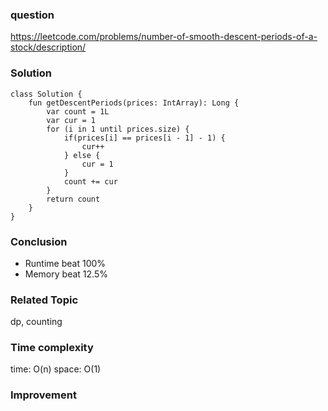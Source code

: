 ### question
https://leetcode.com/problems/number-of-smooth-descent-periods-of-a-stock/description/

### Solution
```
class Solution {
    fun getDescentPeriods(prices: IntArray): Long {
        var count = 1L
        var cur = 1
        for (i in 1 until prices.size) {
            if(prices[i] == prices[i - 1] - 1) {
                cur++
            } else {
                cur = 1
            }
            count += cur
        }
        return count
    }
}
```

### Conclusion
- Runtime beat 100% 
- Memory beat 12.5%

### Related Topic
dp, counting

### Time complexity
time: O(n)
space: O(1)

### Improvement